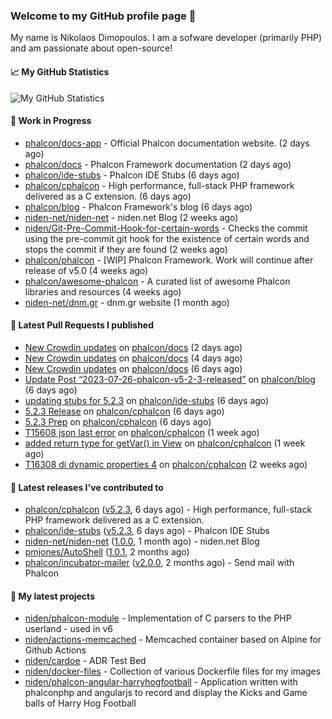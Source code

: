 ### Welcome to my GitHub profile page 👋

My name is Nikolaos Dimopoulos. I am a sofware developer (primarily PHP) and am passionate about open-source!

#### 📈 My GitHub Statistics

![My GitHub Statistics](https://github-readme-stats.vercel.app/api?username=niden&show_icons=true&count_private=true&hide_title=true&theme=transparent)

#### 👷 Work in Progress

- [phalcon/docs-app](https://github.com/phalcon/docs-app) - Official Phalcon documentation website. (2 days ago)
- [phalcon/docs](https://github.com/phalcon/docs) - Phalcon Framework documentation (2 days ago)
- [phalcon/ide-stubs](https://github.com/phalcon/ide-stubs) - Phalcon IDE Stubs (6 days ago)
- [phalcon/cphalcon](https://github.com/phalcon/cphalcon) - High performance, full-stack PHP framework delivered as a C extension. (6 days ago)
- [phalcon/blog](https://github.com/phalcon/blog) - Phalcon Framework&#39;s blog (6 days ago)
- [niden-net/niden-net](https://github.com/niden-net/niden-net) - niden.net Blog (2 weeks ago)
- [niden/Git-Pre-Commit-Hook-for-certain-words](https://github.com/niden/Git-Pre-Commit-Hook-for-certain-words) - Checks the commit using the pre-commit git hook for the existence of certain words and stops the commit if they are found (2 weeks ago)
- [phalcon/phalcon](https://github.com/phalcon/phalcon) - [WIP] Phalcon Framework. Work will continue after release of v5.0 (4 weeks ago)
- [phalcon/awesome-phalcon](https://github.com/phalcon/awesome-phalcon) - A curated list of awesome Phalcon libraries and resources (4 weeks ago)
- [niden-net/dnm.gr](https://github.com/niden-net/dnm.gr) - dnm.gr website (1 month ago)

#### 🔨 Latest Pull Requests I published

- [New Crowdin updates](https://github.com/phalcon/docs/pull/3149) on [phalcon/docs](https://github.com/phalcon/docs) (2 days ago)
- [New Crowdin updates](https://github.com/phalcon/docs/pull/3148) on [phalcon/docs](https://github.com/phalcon/docs) (4 days ago)
- [New Crowdin updates](https://github.com/phalcon/docs/pull/3147) on [phalcon/docs](https://github.com/phalcon/docs) (6 days ago)
- [Update Post “2023-07-26-phalcon-v5-2-3-released”](https://github.com/phalcon/blog/pull/538) on [phalcon/blog](https://github.com/phalcon/blog) (6 days ago)
- [updating stubs for 5.2.3](https://github.com/phalcon/ide-stubs/pull/91) on [phalcon/ide-stubs](https://github.com/phalcon/ide-stubs) (6 days ago)
- [5.2.3 Release](https://github.com/phalcon/cphalcon/pull/16384) on [phalcon/cphalcon](https://github.com/phalcon/cphalcon) (6 days ago)
- [5.2.3 Prep](https://github.com/phalcon/cphalcon/pull/16383) on [phalcon/cphalcon](https://github.com/phalcon/cphalcon) (6 days ago)
- [T15608 json last error](https://github.com/phalcon/cphalcon/pull/16381) on [phalcon/cphalcon](https://github.com/phalcon/cphalcon) (1 week ago)
- [added return type for getVar() in View](https://github.com/phalcon/cphalcon/pull/16379) on [phalcon/cphalcon](https://github.com/phalcon/cphalcon) (1 week ago)
- [T16308 di dynamic properties 4](https://github.com/phalcon/cphalcon/pull/16376) on [phalcon/cphalcon](https://github.com/phalcon/cphalcon) (2 weeks ago)

#### 🔭 Latest releases I've contributed to

- [phalcon/cphalcon](https://github.com/phalcon/cphalcon) ([v5.2.3](https://github.com/phalcon/cphalcon/releases/tag/v5.2.3), 6 days ago) - High performance, full-stack PHP framework delivered as a C extension.
- [phalcon/ide-stubs](https://github.com/phalcon/ide-stubs) ([v5.2.3](https://github.com/phalcon/ide-stubs/releases/tag/v5.2.3), 6 days ago) - Phalcon IDE Stubs
- [niden-net/niden-net](https://github.com/niden-net/niden-net) ([1.0.0](https://github.com/niden-net/niden-net/releases/tag/1.0.0), 1 month ago) - niden.net Blog
- [pmjones/AutoShell](https://github.com/pmjones/AutoShell) ([1.0.1](https://github.com/pmjones/AutoShell/releases/tag/1.0.1), 2 months ago)
- [phalcon/incubator-mailer](https://github.com/phalcon/incubator-mailer) ([v2.0.0](https://github.com/phalcon/incubator-mailer/releases/tag/v2.0.0), 2 months ago) - Send mail with Phalcon

#### 🌱 My latest projects

- [niden/phalcon-module](https://github.com/niden/phalcon-module) - Implementation of C parsers to the PHP userland - used in v6
- [niden/actions-memcached](https://github.com/niden/actions-memcached) - Memcached container based on Alpine for Github Actions
- [niden/cardoe](https://github.com/niden/cardoe) - ADR Test Bed
- [niden/docker-files](https://github.com/niden/docker-files) - Collection of various Dockerfile files for my images
- [niden/phalcon-angular-harryhogfootball](https://github.com/niden/phalcon-angular-harryhogfootball) - Application written with phalconphp and angularjs to record and display the Kicks and Game balls of Harry Hog Football


